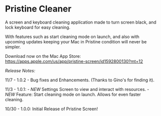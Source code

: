# Pristine Cleaner

A screen and keyboard cleaning application made to turn screen black,
and lock keyboard for easy cleaning.

With features such as start cleaning mode on launch, and also with upcoming updates
keeping your Mac in Pristine condition will never be simpler.

Download now on the Mac App Store: https://apps.apple.com/us/app/pristine-screen/id1592800130?mt=12

*Release Notes:*

11/7 - 1.0.2 - Bug fixes and Enhancements. (Thanks to Gino's for finding it).

11/3 - 1.0.1: - *NEW* Settings Screen to view and interact with resources.
              - *NEW* Feature: Start cleaning mode on launch. Allows for even faster cleaning.

10/30 - 1.0.0: Initial Release of Pristine Screen!

